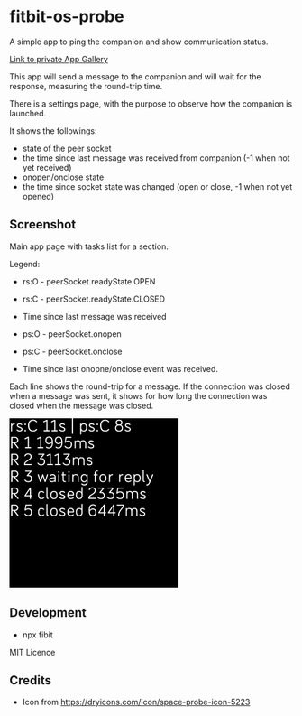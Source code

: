 # fitbit-os-probe

A simple app to ping the companion and show communication status.

[Link to private App Gallery](https://gam.fitbit.com/gallery/app/b875eae0-27ae-4895-9b2a-6158712ff1cd)

This app will send a message to the companion and will wait for the response,
measuring the round-trip time.

There is a settings page, with the purpose to observe how the companion
is launched.

It shows the followings:

* state of the peer socket
* the time since last message was received from companion (-1 when not yet received)
* onopen/onclose state
* the time since socket state was changed (open or close, -1 when not yet opened)


## Screenshot

Main app page with tasks list for a section.

Legend:

* rs:O - peerSocket.readyState.OPEN
* rs:C - peerSocket.readyState.CLOSED

* Time since last message was received

* ps:O - peerSocket.onopen
* ps:C - peerSocket.onclose

* Time since last onopne/onclose event was received.

Each line shows the round-trip for a message.
If the connection was closed when a message was sent,
it shows for how long the connection was closed when
the message was closed.

![screenshot](screenshot.png?raw=true "App screenshot")


## Development

* npx fibit

MIT Licence


## Credits

* Icon from https://dryicons.com/icon/space-probe-icon-5223
